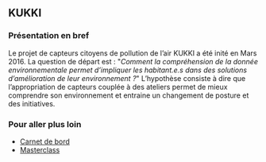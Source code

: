## KUKKI

### Présentation en bref

Le projet de capteurs citoyens de pollution de l’air KUKKI a été inité en Mars 2016. La question de départ est : "*Comment la compréhension de la donnée environnementale permet d’impliquer les habitant.e.s dans des solutions d’amélioration de leur environnement ?*" L’hypothèse consiste à dire que l’appropriation de capteurs couplée à des ateliers permet de mieux comprendre son environnement et entraine un changement de posture et des initiatives.

### Pour aller plus loin

* [Carnet de bord](https://pad.lamyne.org/s/ByoigRoH-)
* [Masterclass](https://pad.lamyne.org/s/BkVyZ4RNf)
